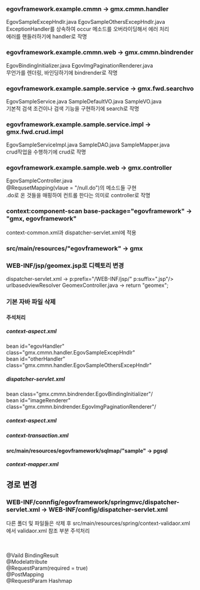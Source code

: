 <h3>egovframework.example.cmmn -> gmx.cmmn.handler</h3>
EgovSampleExcepHndlr.java EgovSampleOthersExcepHndlr.java<br>
ExceptionHandler를 상속하여 occur 메소드를 오버라이딩해서 에러 처리<br>
에러를 핸들러하기에 handler로 작명

<h3>egovframework.example.cmmn.web -> gmx.cmmn.bindrender</h3>
EgovBindingInitializer.java EgovImgPaginationRenderer.java<br>
무언가를 렌더링, 바인딩하기에 bindrender로 작명

<h3>egovframework.example.sample.service -> gmx.fwd.searchvo</h3>
EgovSampleService.java SampleDefaultVO.java SampleVO.java<br>
기본적 검색 조건이나 검색 기능을 구현하기에 search로 작명

<h3>egovframework.example.sample.service.impl -> gmx.fwd.crud.impl</h3>
EgovSampleServiceImpl.java SampleDAO.java SampleMapper.java<br>
crud작업을 수행하기에 crud로 작명

<h3>egovframework.example.sample.web -> gmx.controller</h3>
EgovSampleController.java<br>
@RequsetMapping(vlaue = "/null.do")의 메소드들 구현<br>
.do로 온 것들을 매핑하여 컨트롤 한다는 의미로 controller로 작명

<h3>context:component-scan base-package="egovframework" -> "gmx, egovframework"</h3>
context-common.xml과 dispatcher-servlet.xml에 적용

<h3>src/main/resources/"egovframework" -> gmx</h3>

<h3>WEB-INF/jsp/geomex.jsp로 디렉토리 변경</h3>
dispatcher-servlet.xml ->  p:prefix="/WEB-INF/jsp/" p:suffix=".jsp"/> urlbasedviewResolver
GeomexController.java -> return "geomex";

<h3>기본 자바 파일 삭제</h3>
<h4>주석처리</h4>
<h5>context-aspect.xml</h5>
bean id="egovHandler" class="gmx.cmmn.handler.EgovSampleExcepHndlr"<br>
bean id="otherHandler" class="gmx.cmmn.handler.EgovSampleOthersExcepHndlr"<br>

<h5>dispatcher-servlet.xml</h5>
bean class="gmx.cmmn.bindrender.EgovBindingInitializer"/<br>
bean id="imageRenderer" class="gmx.cmmn.bindrender.EgovImgPaginationRenderer"/<br>

<h5>context-aspect.xml</h5>

<h5>context-transaction.xml</h5>
<h4>src/main/resources/egovframework/sqlmap/"sample" -> pgsql</h4>
<h5>context-mapper.xml</h5>


<h2>경로 변경</h2>
<h3>WEB-INF/connfig/egovframework/springmvc/dispatcher-servlet.xml -> WEB-INF/config/dispatcher-servlet.xml</h3>
다른 폴더 및 파일들은 삭제 후 src/main/resources/spring/context-validaor.xml에서 validaor.xml 참조 부분 주석처리
<br><br><br>


@Vaild BindingResult<br>
@Modelattribute<br>
@RequestParam(required = true)<br>
@PostMapping<br>
@RequestParam Hashmap



